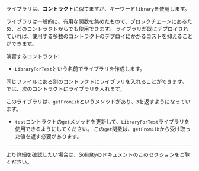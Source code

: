 ライブラリは、**コントラクト**に似てますが、キーワード`library`を使用します。

ライブラリは一般的に、有用な関数を集めたもので、ブロックチェーンにあるため、どのコントラクトからでも使用できます。  ライブラリが既にデプロイされていれば、使用する多数のコントラクトのデプロイにかかるコストを抑えることができます。

演習するコントラクト:

- `LibraryForTest`という名前でライブラリを作成します。

同じファイルにある別のコントラクトにライブラリを入れることができます。  では、次のコントラクトにライブラリを入れます。

このライブラリは、`getFromLib`というメソッドがあり、`3`を返すようになっています。

- `test`コントラクトの`get`メソッドを更新して、`LibraryForTest`ライブラリを使用できるようにしてください。   この`get`関数は、`getFromLib`から受け取った値を返す必要があります。

---------

より詳細を確認したい場合は、Solidityのドキュメントの<a href="https://solidity.readthedocs.io/en/latest/contracts.html?highlight=library#libraries" target="_blank">このセクション</a>をご覧ください。
